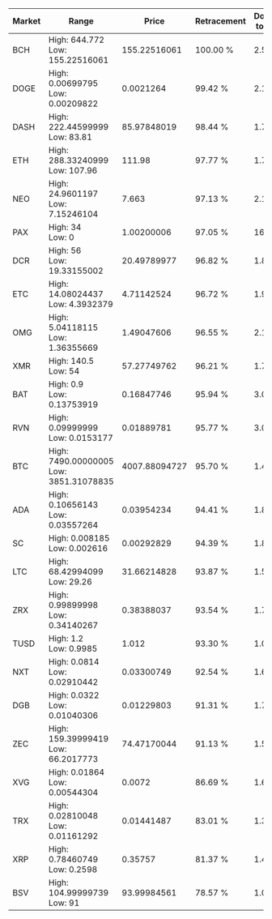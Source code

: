 | Market | Range | Price| Retracement | Doubles to 50% |
| --- | --- | --- | --- | --- |
| BCH | High: 644.772<br />Low: 155.22516061 | 155.22516061 | 100.00 % | 2.58 |
| DOGE | High: 0.00699795<br />Low: 0.00209822 | 0.0021264 | 99.42 % | 2.14 |
| DASH | High: 222.44599999<br />Low: 83.81 | 85.97848019 | 98.44 % | 1.78 |
| ETH | High: 288.33240999<br />Low: 107.96 | 111.98 | 97.77 % | 1.77 |
| NEO | High: 24.9601197<br />Low: 7.15246104 | 7.663 | 97.13 % | 2.10 |
| PAX | High: 34<br />Low: 0 | 1.00200006 | 97.05 % | 16.97 |
| DCR | High: 56<br />Low: 19.33155002 | 20.49789977 | 96.82 % | 1.84 |
| ETC | High: 14.08024437<br />Low: 4.3932379 | 4.71142524 | 96.72 % | 1.96 |
| OMG | High: 5.04118115<br />Low: 1.36355669 | 1.49047606 | 96.55 % | 2.15 |
| XMR | High: 140.5<br />Low: 54 | 57.27749762 | 96.21 % | 1.70 |
| BAT | High: 0.9<br />Low: 0.13753919 | 0.16847746 | 95.94 % | 3.08 |
| RVN | High: 0.09999999<br />Low: 0.0153177 | 0.01889781 | 95.77 % | 3.05 |
| BTC | High: 7490.00000005<br />Low: 3851.31078835 | 4007.88094727 | 95.70 % | 1.41 |
| ADA | High: 0.10656143<br />Low: 0.03557264 | 0.03954234 | 94.41 % | 1.80 |
| SC | High: 0.008185<br />Low: 0.002616 | 0.00292829 | 94.39 % | 1.84 |
| LTC | High: 68.42994099<br />Low: 29.26 | 31.66214828 | 93.87 % | 1.54 |
| ZRX | High: 0.99899998<br />Low: 0.34140267 | 0.38388037 | 93.54 % | 1.75 |
| TUSD | High: 1.2<br />Low: 0.9985 | 1.012 | 93.30 % | 1.09 |
| NXT | High: 0.0814<br />Low: 0.02910442 | 0.03300749 | 92.54 % | 1.67 |
| DGB | High: 0.0322<br />Low: 0.01040306 | 0.01229803 | 91.31 % | 1.73 |
| ZEC | High: 159.39999419<br />Low: 66.2017773 | 74.47170044 | 91.13 % | 1.51 |
| XVG | High: 0.01864<br />Low: 0.00544304 | 0.0072 | 86.69 % | 1.67 |
| TRX | High: 0.02810048<br />Low: 0.01161292 | 0.01441487 | 83.01 % | 1.38 |
| XRP | High: 0.78460749<br />Low: 0.2598 | 0.35757 | 81.37 % | 1.46 |
| BSV | High: 104.99999739<br />Low: 91 | 93.99984561 | 78.57 % | 1.04 |
